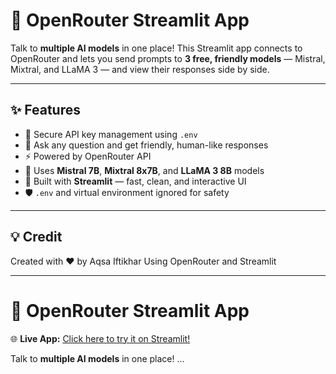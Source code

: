 # 🤖 OpenRouter Streamlit App

Talk to **multiple AI models** in one place! This Streamlit app connects to OpenRouter and lets you send prompts to **3 free, friendly models** — Mistral, Mixtral, and LLaMA 3 — and view their responses side by side.

---

## ✨ Features

- 🔐 Secure API key management using `.env`
- 💬 Ask any question and get friendly, human-like responses
- ⚡ Powered by OpenRouter API
- 🧠 Uses **Mistral 7B**, **Mixtral 8x7B**, and **LLaMA 3 8B** models
- 🧾 Built with **Streamlit** — fast, clean, and interactive UI
- 🛡️ `.env` and virtual environment ignored for safety

---

## 💡 Credit
Created with ❤️ by Aqsa Iftikhar
Using OpenRouter and Streamlit

---

# 🤖 OpenRouter Streamlit App

🌐 **Live App:** [Click here to try it on Streamlit!]([https://aqsa-openrouter-chat.streamlit.app](https://openrouter-app-vhr7fyj6rba4zmx5k9bmwo.streamlit.app/))

Talk to **multiple AI models** in one place! ...
